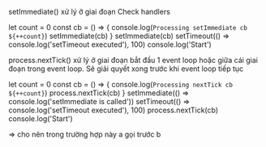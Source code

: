 setImmediate() xử lý ở giai đoạn Check handlers

let count = 0
const cb = () => {
console.log(`Processing setImmediate cb ${++count}`)
setImmediate(cb)
}
setImmediate(cb)
setTimeout(() => console.log('setTimeout executed'), 100)
console.log('Start')

process.nextTick() xử lý ở giai đoạn bắt đầu 1 event loop hoặc giữa cái giai đoạn trong event loop. Sẽ giải quyết xong trước khi event loop tiếp tục

let count = 0
const cb = () => {
console.log(`Processing nextTick cb ${++count}`)
process.nextTick(cb)
}
setImmediate(() => console.log('setImmediate is called'))
setTimeout(() => console.log('setTimeout executed'), 100)
process.nextTick(cb)
console.log('Start')

=> cho nên trong trường hợp này a gọi trước b
